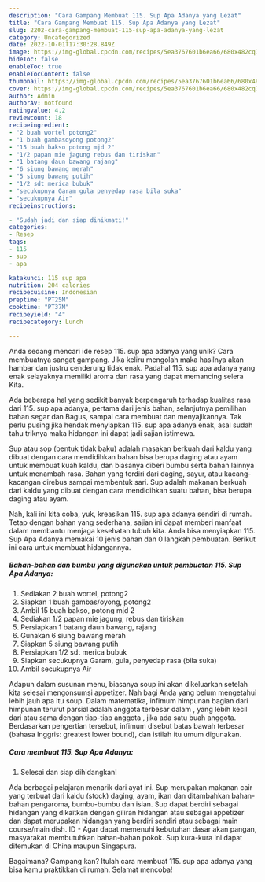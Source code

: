 ```yaml
---
description: "Cara Gampang Membuat 115. Sup Apa Adanya yang Lezat"
title: "Cara Gampang Membuat 115. Sup Apa Adanya yang Lezat"
slug: 2202-cara-gampang-membuat-115-sup-apa-adanya-yang-lezat
category: Uncategorized
date: 2022-10-01T17:30:28.849Z
image: https://img-global.cpcdn.com/recipes/5ea3767601b6ea66/680x482cq70/115-sup-apa-adanya-foto-resep-utama.jpg
hideToc: false
enableToc: true
enableTocContent: false
thumbnail: https://img-global.cpcdn.com/recipes/5ea3767601b6ea66/680x482cq70/115-sup-apa-adanya-foto-resep-utama.jpg
cover: https://img-global.cpcdn.com/recipes/5ea3767601b6ea66/680x482cq70/115-sup-apa-adanya-foto-resep-utama.jpg
author: Admin
authorAv: notfound
ratingvalue: 4.2
reviewcount: 18
recipeingredient:
- "2 buah wortel potong2"
- "1 buah gambasoyong potong2"
- "15 buah bakso potong mjd 2"
- "1/2 papan mie jagung rebus dan tiriskan"
- "1 batang daun bawang rajang"
- "6 siung bawang merah"
- "5 siung bawang putih"
- "1/2 sdt merica bubuk"
- "secukupnya Garam gula penyedap rasa bila suka"
- "secukupnya Air"
recipeinstructions:

- "Sudah jadi dan siap dinikmati!"
categories:
- Resep
tags:
- 115
- sup
- apa

katakunci: 115 sup apa 
nutrition: 204 calories
recipecuisine: Indonesian
preptime: "PT25M"
cooktime: "PT37M"
recipeyield: "4"
recipecategory: Lunch

---
```





Anda sedang mencari ide resep 115. sup apa adanya yang unik? Cara membuatnya sangat gampang. Jika keliru mengolah maka hasilnya akan hambar dan justru cenderung tidak enak. Padahal 115. sup apa adanya yang enak selayaknya memiliki aroma dan rasa yang dapat memancing selera Kita.





Ada beberapa hal yang sedikit banyak berpengaruh terhadap kualitas rasa dari 115. sup apa adanya, pertama dari jenis bahan, selanjutnya pemilihan bahan segar dan Bagus, sampai cara membuat dan menyajikannya. Tak perlu pusing jika hendak menyiapkan 115. sup apa adanya enak,      asal sudah tahu triknya maka hidangan ini dapat jadi sajian istimewa.














Sup atau sop (bentuk tidak baku) adalah masakan berkuah dari kaldu yang dibuat dengan cara mendidihkan bahan bisa berupa daging atau ayam untuk membuat kuah kaldu, dan biasanya diberi bumbu serta bahan lainnya untuk menambah rasa. Bahan yang terdiri dari daging, sayur, atau kacang-kacangan direbus sampai membentuk sari. Sup adalah makanan berkuah dari kaldu yang dibuat dengan cara mendidihkan suatu bahan, bisa berupa daging atau ayam.






Nah, kali ini kita coba, yuk, kreasikan 115. sup apa adanya sendiri di rumah. Tetap dengan bahan yang sederhana, sajian ini dapat memberi manfaat dalam membantu menjaga kesehatan tubuh kita. Anda bisa menyiapkan 115. Sup Apa Adanya memakai 10 jenis bahan dan 0 langkah pembuatan. Berikut ini cara untuk membuat hidangannya.

<!--inarticleads1-->

##### Bahan-bahan dan bumbu yang digunakan untuk pembuatan 115. Sup Apa Adanya:

1. Sediakan 2 buah wortel, potong2
1. Siapkan 1 buah gambas/oyong, potong2
1. Ambil 15 buah bakso, potong mjd 2
1. Sediakan 1/2 papan mie jagung, rebus dan tiriskan
1. Persiapkan 1 batang daun bawang, rajang
1. Gunakan 6 siung bawang merah
1. Siapkan 5 siung bawang putih
1. Persiapkan 1/2 sdt merica bubuk
1. Siapkan secukupnya Garam, gula, penyedap rasa (bila suka)
1. Ambil secukupnya Air


Adapun dalam susunan menu, biasanya soup ini akan dikeluarkan setelah kita selesai mengonsumsi appetizer. Nah bagi Anda yang belum mengetahui lebih jauh apa itu soup. Dalam matematika, infimum himpunan bagian dari himpunan terurut parsial adalah anggota terbesar dalam , yang lebih kecil dari atau sama dengan tiap-tiap anggota , jika ada satu buah anggota. Berdasarkan pengertian tersebut, infimum disebut batas bawah terbesar (bahasa Inggris: greatest lower bound), dan istilah itu umum digunakan. 

<!--inarticleads2-->

##### Cara membuat 115. Sup Apa Adanya:


1. Selesai dan siap dihidangkan!

Ada berbagai pelajaran menarik dari ayat ini. Sup merupakan makanan cair yang terbuat dari kaldu (stock) daging, ayam, ikan dan ditambahkan bahan-bahan pengaroma, bumbu-bumbu dan isian. Sup dapat berdiri sebagai hidangan yang dikaitkan dengan giliran hidangan atau sebagai appetizer dan dapat merupakan hidangan yang berdiri sendiri atau sebagai main course/main dish. ID - Agar dapat memenuhi kebutuhan dasar akan pangan, masyarakat membutuhkan bahan-bahan pokok. Sup kura-kura ini dapat ditemukan di China maupun Singapura. 

Bagaimana? Gampang kan? Itulah cara membuat 115. sup apa adanya yang bisa kamu praktikkan di rumah. Selamat mencoba!
